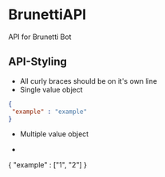 # BrunettiAPI
API for Brunetti Bot

## API-Styling
* All curly braces should be on it's own line
* Single value object
```json
{
 "example" : "example"
}
```
* Multiple value object
* ```json
{
 "example" :  ["1", "2"]
}
